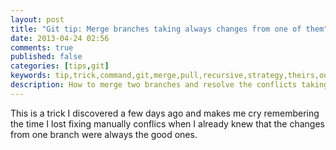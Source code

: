 ```yaml
---
layout: post
title: "Git tip: Merge branches taking always changes from one of them"
date: 2013-04-24 02:56
comments: true
published: false
categories: [tips,git]
keywords: tip,trick,command,git,merge,pull,recursive,strategy,theirs,ours
description: How to merge two branches and resolve the conflicts taking always the changes of one branch
---
```


This is a trick I discovered a few days ago and makes me cry remembering the time I lost fixing manually
conflics when I already knew that the changes from one branch were always the good ones.